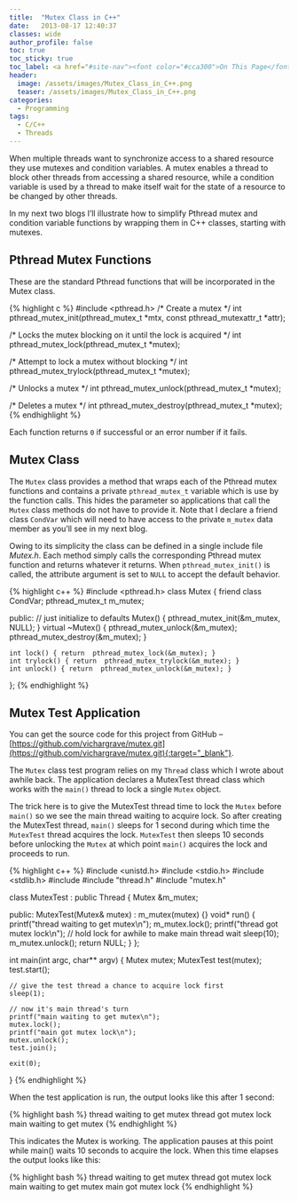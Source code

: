 ```yaml
---
title:  "Mutex Class in C++"
date:   2013-08-17 12:40:37
classes: wide
author_profile: false
toc: true
toc_sticky: true
toc_label: <a href="#site-nav"><font color="#cca300">On This Page</font></a>
header:
  image: /assets/images/Mutex_Class_in_C++.png
  teaser: /assets/images/Mutex_Class_in_C++.png
categories: 
  - Programming
tags: 
  - C/C++ 
  - Threads
---
```


When multiple threads want to synchronize access to a shared resource they use mutexes and condition variables. A mutex enables a thread to block other threads from accessing a shared resource, while a condition variable is used by a thread to make itself wait for the state of a resource to be changed by other threads.

In my next two blogs I’ll illustrate how to simplify Pthread mutex and condition variable functions by wrapping them in C++ classes, starting with mutexes.

## Pthread Mutex Functions

These are the standard Pthread functions that will be incorporated in the Mutex class.

{% highlight c %}
#include <pthread.h>
/* Create a mutex */
int pthread_mutex_init(pthread_mutex_t *mtx, const pthread_mutexattr_t *attr);

/* Locks the mutex blocking on it until the lock is acquired */
int pthread_mutex_lock(pthread_mutex_t *mutex);

/* Attempt to lock a mutex without blocking */
int pthread_mutex_trylock(pthread_mutex_t *mutex);

/* Unlocks a mutex */
int pthread_mutex_unlock(pthread_mutex_t *mutex);

/* Deletes a mutex */
int pthread_mutex_destroy(pthread_mutex_t *mutex);
{% endhighlight %}

Each function returns `0` if successful or an error number if it fails.

## Mutex Class

The `Mutex` class provides a method that wraps each of the Pthread mutex functions and contains a private `pthread_mutex_t` variable which is use by the function calls. This hides the parameter so applications that call the `Mutex` class methods do not have to provide it.  Note that I declare a friend class `CondVar` which will need to have access to the private `m_mutex` data member as you’ll see in my next blog.

Owing to its simplicity the class can be defined in a single include file *Mutex.h*. Each method simply calls the corresponding Pthread mutex function and returns whatever it returns. When `pthread_mutex_init()` is called, the attribute argument is set to `NULL` to accept the default behavior.

{% highlight c++ %}
#include <pthread.h>
class Mutex
{
    friend class CondVar;
    pthread_mutex_t  m_mutex;

  public:
    // just initialize to defaults
    Mutex() { pthread_mutex_init(&m_mutex, NULL); }
    virtual ~Mutex() {
	    pthread_mutex_unlock(&m_mutex);
	    pthread_mutex_destroy(&m_mutex);
	}

    int lock() { return  pthread_mutex_lock(&m_mutex); }
    int trylock() { return  pthread_mutex_trylock(&m_mutex); }
    int unlock() { return  pthread_mutex_unlock(&m_mutex); }   
};
{% endhighlight %}

## Mutex Test Application

You can get the source code for this project from GitHub – [https://github.com/vichargrave/mutex.git](https://github.com/vichargrave/mutex.git){:target="_blank"}.

The `Mutex` class test program relies on my `Thread` class which I wrote about awhile back. The application declares a MutexTest thread class which works with the `main()` thread to lock a single `Mutex` object.

The trick here is to give the MutexTest thread time to lock the `Mutex` before `main()` so we see the main thread waiting to acquire lock. So after creating the MutexTest thread, `main()` sleeps for 1 second during which time the `MutexTest` thread acquires the lock. `MutexTest` then sleeps 10 seconds before unlocking the `Mutex` at which point `main()` acquires the lock and proceeds to run.

{% highlight c++ %}
#include <unistd.h>
#include <stdio.h>
#include <stdlib.h>
#include <string>
#include "thread.h"
#include "mutex.h"

class MutexTest : public Thread
{
    Mutex &m_mutex;

  public:
    MutexTest(Mutex& mutex) : m_mutex(mutex) {}
    void* run() {
        printf("thread waiting to get mutex\n");
        m_mutex.lock();
        printf("thread got mutex lock\n");
        // hold lock for awhile to make main thread wait
        sleep(10);
        m_mutex.unlock();
        return NULL;
    }
};

int main(int argc, char** argv)
{
    Mutex mutex;
    MutexTest test(mutex);
    test.start();

    // give the test thread a chance to acquire lock first
    sleep(1);

    // now it's main thread's turn
    printf("main waiting to get mutex\n");
    mutex.lock();
    printf("main got mutex lock\n");
    mutex.unlock();
    test.join();

    exit(0);
}
{% endhighlight %}

When the test application is run, the output looks like this after 1 second:

{% highlight bash %}
thread waiting to get mutex
thread got mutex lock
main waiting to get mutex
{% endhighlight %}

This indicates the Mutex is working. The application pauses at this point while main() waits 10 seconds to acquire the lock. When this time elapses the output looks like this:

{% highlight bash %}
thread waiting to get mutex
thread got mutex lock
main waiting to get mutex
main got mutex lock
{% endhighlight %}

